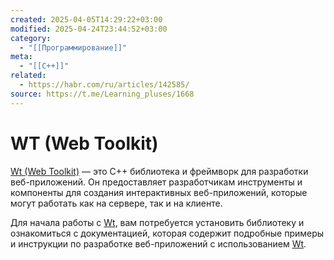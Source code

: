 ```yaml
---
created: 2025-04-05T14:29:22+03:00
modified: 2025-04-24T23:44:52+03:00
category:
  - "[[Программирование]]"
meta:
  - "[[C++]]"
related:
  - https://habr.com/ru/articles/142585/
source: https://t.me/Learning_pluses/1668
---
```


# WT (Web Toolkit)

[Wt (Web Toolkit)](https://www.webtoolkit.eu/wt) — это C++ библиотека и фреймворк для разработки веб-приложений. Он предоставляет разработчикам инструменты и компоненты для создания интерактивных веб-приложений, которые могут работать как на сервере, так и на клиенте.

Для начала работы с [Wt](https://www.webtoolkit.eu/wt/), вам потребуется установить библиотеку и ознакомиться с документацией, которая содержит подробные примеры и инструкции по разработке веб-приложений с использованием [Wt](https://www.webtoolkit.eu/wt/).
